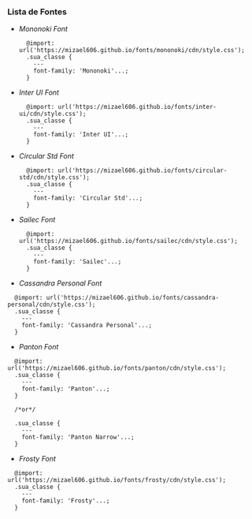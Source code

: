 ### Lista de Fontes

- *Mononoki Font*
  ```
    @import: url('https://mizael606.github.io/fonts/mononoki/cdn/style.css');
    .sua_classe {
      ---
      font-family: 'Mononoki'...;
    }
  ```

- *Inter UI Font*
  ```
    @import: url('https://mizael606.github.io/fonts/inter-ui/cdn/style.css');
    .sua_classe {
      ---
      font-family: 'Inter UI'...;
    }
  ```

- *Circular Std Font*
  ```
    @import: url('https://mizael606.github.io/fonts/circular-std/cdn/style.css');
    .sua_classe {
      ---
      font-family: 'Circular Std'...;
    }
  ```

- *Sailec Font*
  ```
    @import: url('https://mizael606.github.io/fonts/sailec/cdn/style.css');
    .sua_classe {
      ---
      font-family: 'Sailec'...;
    }
  ```

- *Cassandra Personal Font*
```
  @import: url('https://mizael606.github.io/fonts/cassandra-personal/cdn/style.css');
  .sua_classe {
    ---
    font-family: 'Cassandra Personal'...;
  }
```

- *Panton Font*
```
  @import: url('https://mizael606.github.io/fonts/panton/cdn/style.css');
  .sua_classe {
    ---
    font-family: 'Panton'...;
  }
  
  /*or*/

  .sua_classe {
    ---
    font-family: 'Panton Narrow'...;
  }
```

- *Frosty Font*
```
  @import: url('https://mizael606.github.io/fonts/frosty/cdn/style.css');
  .sua_classe {
    ---
    font-family: 'Frosty'...;
  }
```
